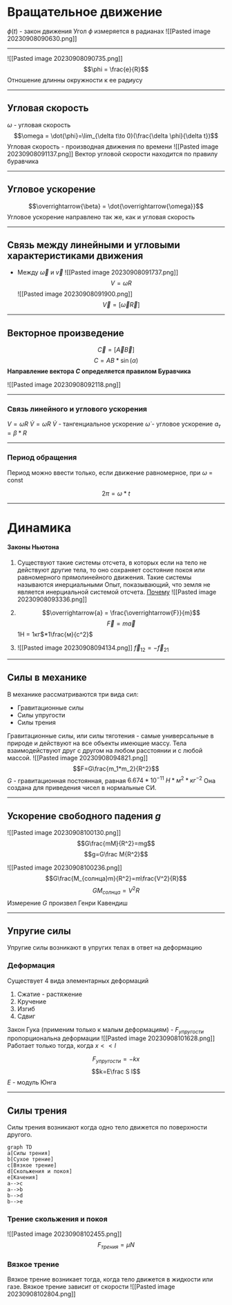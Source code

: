 
# Вращательное движение
$\phi(t)$ - закон движения
Угол $\phi$ измеряется в радианах
![[Pasted image 20230908090630.png]]

---
![[Pasted image 20230908090735.png]]
$$\phi = \frac{e}{R}$$
Отношение длинны окружности к ее радиусу

---

## Угловая скорость
$\omega$ - угловая скорость
$$\omega = \dot{\phi}=\lim_{\delta t\to 0}(\frac{\delta \phi}{\delta t})$$
Угловая скорость - производная движения по времени
![[Pasted image 20230908091137.png]]
Вектор угловой скорости находится по правилу буравчика

----
## Угловое ускорение

$$\overrightarrow{\beta} = \dot{\overrightarrow{\omega}}$$
Угловое ускорение направлено так же, как и угловая скорость

---

## Связь между линейными и угловыми характеристиками движения

- Между $\overrightarrow{\omega}$ и $\overrightarrow{v}$
![[Pasted image 20230908091737.png]]
$$V = \omega R$$
![[Pasted image 20230908091900.png]]
$$\overrightarrow{V} = [\overrightarrow{\omega}\overrightarrow{R}]$$

---
## Векторное произведение
$$\overrightarrow{C} = [\overrightarrow{A} \overrightarrow{B}]$$
$$C = AB * \sin(\alpha)$$
**Направление вектора $C$ определяется правилом Буравчика**


![[Pasted image 20230908092118.png]]

----

### Связь линейного и углового ускорения

$V = \omega R$
$\dot{V} = \dot{\omega}R$
$\dot{V}$ - тангенциальное ускорение
$\dot{\omega}$ - угловое ускорение
$a_т=\beta * R$

---
### Период обращения
Период можно ввести только, если движение равномерное, при $\omega$ = const

$$2 \pi = \omega * t$$

---

# Динамика

#### Законы Ньютона
1) Существуют  такие системы отсчета, в которых если на тело не действуют другие тела, то оно сохраняет состояние покоя или равномерного прямолинейного движения. Такие системы называются инерциальными
Опыт, показывающий, что земля не является инерциальной системой отсчета. [Почему](https://www.all-fizika.com/article/index.php?id_article=2126)
![[Pasted image 20230908093336.png]]
2) $$\overrightarrow{a} = \frac{\overrightarrow{F}}{m}$$ $$\overrightarrow{F}=m\overrightarrow{a}$$
   1Н = $1$кг$*1\frac{м}{c^2}$

3) ![[Pasted image 20230908094134.png]]
   $\overrightarrow{f}_{12}=-\overrightarrow{f}_{21}$

----
## Силы в механике

В механике рассматриваются три вида сил:
- Гравитационные силы
- Силы упругости
- Силы трения

Гравитационные силы, или силы тяготения - самые универсальные в природе и действуют на все объекты имеющие массу.
Тела взаимодействуют друг с другом на любом расстоянии и с любой массой.
![[Pasted image 20230908094821.png]]
$$F=G\frac{m_1*m_2}{R^2}$$
$G$ - гравитационная постоянная, равная $6.674*10^{-11}$ $H*м^2*кг^{-2}$
Она создана для приведения чисел в нормальные СИ.

-----
## Ускорение свободного падения $g$

![[Pasted image 20230908100130.png]]
$$G\frac{mM}{R^2}=mg$$
$$g=G\frac M{R^2}$$

![[Pasted image 20230908100236.png]]
$$G\frac{M_{солнца}m}{R^2}=m\frac{V^2}{R}$$
$$GM_{солнца}=V^2R$$
Измерение $G$ произвел Генри Кавендиш

----
## Упругие силы

Упругие силы возникают в упругих телах в ответ на деформацию

### Деформация
Существует 4 вида элементарных деформаций

1) Сжатие - растяжение
2) Кручение
3) Изгиб
4) Сдвиг

Закон Гука (применим только к малым деформациям) - $F_{упругости}$ пропорциональна деформации
![[Pasted image 20230908101628.png]]
Работает только тогда, когда $x << l$

$$F_{упругости}=-kx$$
$$k=E\frac S l$$
$E$ - модуль Юнга

----
## Силы трения

Силы трения возникают когда одно тело движется по поверхности другого.

```mermaid
graph TD
a[Силы трения]
b[Сухое трение]
c[Вязкое трение]
d[Скольжения и покоя]
e[Качения]
a-->c
a-->b
b-->d
b-->e
```


### Трение скольжения и покоя

![[Pasted image 20230908102455.png]]
$$F_{трения}=\mu N$$

### Вязкое трение

Вязкое трение возникает тогда, когда тело движется в жидкости или газе. Вязкое трение зависит от скорости
![[Pasted image 20230908102804.png]]